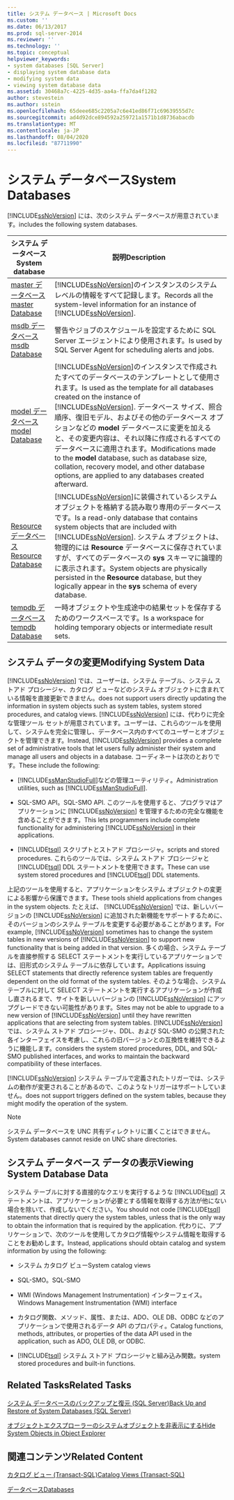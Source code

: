 ```yaml
---
title: システム データベース | Microsoft Docs
ms.custom: ''
ms.date: 06/13/2017
ms.prod: sql-server-2014
ms.reviewer: ''
ms.technology: ''
ms.topic: conceptual
helpviewer_keywords:
- system databases [SQL Server]
- displaying system database data
- modifying system data
- viewing system database data
ms.assetid: 30468a7c-4225-4d35-aa4a-ffa7da4f1282
author: stevestein
ms.author: sstein
ms.openlocfilehash: 65deee685c2205a7c6e41ed86f71c69639555d7c
ms.sourcegitcommit: ad4d92dce894592a259721a1571b1d8736abacdb
ms.translationtype: MT
ms.contentlocale: ja-JP
ms.lasthandoff: 08/04/2020
ms.locfileid: "87711990"
---
```

# <a name="system-databases"></a><span data-ttu-id="1aeac-102">システム データベース</span><span class="sxs-lookup"><span data-stu-id="1aeac-102">System Databases</span></span>
  [!INCLUDE[ssNoVersion](../../includes/ssnoversion-md.md)] <span data-ttu-id="1aeac-103">には、次のシステム データベースが用意されています。</span><span class="sxs-lookup"><span data-stu-id="1aeac-103">includes the following system databases.</span></span>  
  
|<span data-ttu-id="1aeac-104">システム データベース</span><span class="sxs-lookup"><span data-stu-id="1aeac-104">System database</span></span>|<span data-ttu-id="1aeac-105">説明</span><span class="sxs-lookup"><span data-stu-id="1aeac-105">Description</span></span>|  
|---------------------|-----------------|  
|[<span data-ttu-id="1aeac-106">master データベース</span><span class="sxs-lookup"><span data-stu-id="1aeac-106">master Database</span></span>](master-database.md)|<span data-ttu-id="1aeac-107">[!INCLUDE[ssNoVersion](../../includes/ssnoversion-md.md)]のインスタンスのシステムレベルの情報をすべて記録します。</span><span class="sxs-lookup"><span data-stu-id="1aeac-107">Records all the system-level information for an instance of [!INCLUDE[ssNoVersion](../../includes/ssnoversion-md.md)].</span></span>|  
|[<span data-ttu-id="1aeac-108">msdb データベース</span><span class="sxs-lookup"><span data-stu-id="1aeac-108">msdb Database</span></span>](msdb-database.md)|<span data-ttu-id="1aeac-109">警告やジョブのスケジュールを設定するために SQL Server エージェントにより使用されます。</span><span class="sxs-lookup"><span data-stu-id="1aeac-109">Is used by SQL Server Agent for scheduling alerts and jobs.</span></span>|  
|[<span data-ttu-id="1aeac-110">model データベース</span><span class="sxs-lookup"><span data-stu-id="1aeac-110">model Database</span></span>](model-database.md)|<span data-ttu-id="1aeac-111">[!INCLUDE[ssNoVersion](../../includes/ssnoversion-md.md)]のインスタンスで作成されたすべてのデータベースのテンプレートとして使用されます。</span><span class="sxs-lookup"><span data-stu-id="1aeac-111">Is used as the template for all databases created on the instance of [!INCLUDE[ssNoVersion](../../includes/ssnoversion-md.md)].</span></span> <span data-ttu-id="1aeac-112">データベース サイズ、照合順序、復旧モデル、およびその他のデータベース オプションなどの **model** データベースに変更を加えると、その変更内容は、それ以降に作成されるすべてのデータベースに適用されます。</span><span class="sxs-lookup"><span data-stu-id="1aeac-112">Modifications made to the **model** database, such as database size, collation, recovery model, and other database options, are applied to any databases created afterward.</span></span>|  
|[<span data-ttu-id="1aeac-113">Resource データベース</span><span class="sxs-lookup"><span data-stu-id="1aeac-113">Resource Database</span></span>](resource-database.md)|<span data-ttu-id="1aeac-114">[!INCLUDE[ssNoVersion](../../includes/ssnoversion-md.md)]に装備されているシステム オブジェクトを格納する読み取り専用のデータベースです。</span><span class="sxs-lookup"><span data-stu-id="1aeac-114">Is a read-only database that contains system objects that are included with [!INCLUDE[ssNoVersion](../../includes/ssnoversion-md.md)].</span></span> <span data-ttu-id="1aeac-115">システム オブジェクトは、物理的には **Resource** データベースに保存されていますが、すべてのデータベースの **sys** スキーマに論理的に表示されます。</span><span class="sxs-lookup"><span data-stu-id="1aeac-115">System objects are physically persisted in the **Resource** database, but they logically appear in the **sys** schema of every database.</span></span>|  
|[<span data-ttu-id="1aeac-116">tempdb データベース</span><span class="sxs-lookup"><span data-stu-id="1aeac-116">tempdb Database</span></span>](tempdb-database.md)|<span data-ttu-id="1aeac-117">一時オブジェクトや生成途中の結果セットを保存するためのワークスペースです。</span><span class="sxs-lookup"><span data-stu-id="1aeac-117">Is a workspace for holding temporary objects or intermediate result sets.</span></span>|  
  
## <a name="modifying-system-data"></a><span data-ttu-id="1aeac-118">システム データの変更</span><span class="sxs-lookup"><span data-stu-id="1aeac-118">Modifying System Data</span></span>  
 [!INCLUDE[ssNoVersion](../../includes/ssnoversion-md.md)] <span data-ttu-id="1aeac-119">では、ユーザーは、システム テーブル、システム ストアド プロシージャ、カタログ ビューなどのシステム オブジェクトに含まれている情報を直接更新できません。</span><span class="sxs-lookup"><span data-stu-id="1aeac-119">does not support users directly updating the information in system objects such as system tables, system stored procedures, and catalog views.</span></span> <span data-ttu-id="1aeac-120">[!INCLUDE[ssNoVersion](../../includes/ssnoversion-md.md)] には、代わりに完全な管理ツール セットが用意されています。ユーザーは、これらのツールを使用して、システムを完全に管理し、データベース内のすべてのユーザーとオブジェクトを管理できます。</span><span class="sxs-lookup"><span data-stu-id="1aeac-120">Instead, [!INCLUDE[ssNoVersion](../../includes/ssnoversion-md.md)] provides a complete set of administrative tools that let users fully administer their system and manage all users and objects in a database.</span></span> <span data-ttu-id="1aeac-121">コーディネートは次のとおりです。</span><span class="sxs-lookup"><span data-stu-id="1aeac-121">These include the following:</span></span>  
  
-   <span data-ttu-id="1aeac-122">[!INCLUDE[ssManStudioFull](../../includes/ssmanstudiofull-md.md)]などの管理ユーティリティ。</span><span class="sxs-lookup"><span data-stu-id="1aeac-122">Administration utilities, such as [!INCLUDE[ssManStudioFull](../../includes/ssmanstudiofull-md.md)].</span></span>  
  
-   <span data-ttu-id="1aeac-123">SQL-SMO API。</span><span class="sxs-lookup"><span data-stu-id="1aeac-123">SQL-SMO API.</span></span> <span data-ttu-id="1aeac-124">このツールを使用すると、プログラマはアプリケーションに [!INCLUDE[ssNoVersion](../../includes/ssnoversion-md.md)] を管理するための完全な機能を含めることができます。</span><span class="sxs-lookup"><span data-stu-id="1aeac-124">This lets programmers include complete functionality for administering [!INCLUDE[ssNoVersion](../../includes/ssnoversion-md.md)] in their applications.</span></span>  
  
-   [!INCLUDE[tsql](../../includes/tsql-md.md)] <span data-ttu-id="1aeac-125">スクリプトとストアド プロシージャ。</span><span class="sxs-lookup"><span data-stu-id="1aeac-125">scripts and stored procedures.</span></span> <span data-ttu-id="1aeac-126">これらのツールでは、システム ストアド プロシージャと [!INCLUDE[tsql](../../includes/tsql-md.md)] DDL ステートメントを使用できます。</span><span class="sxs-lookup"><span data-stu-id="1aeac-126">These can use system stored procedures and [!INCLUDE[tsql](../../includes/tsql-md.md)] DDL statements.</span></span>  
  
 <span data-ttu-id="1aeac-127">上記のツールを使用すると、アプリケーションをシステム オブジェクトの変更による影響から保護できます。</span><span class="sxs-lookup"><span data-stu-id="1aeac-127">These tools shield applications from changes in the system objects.</span></span> <span data-ttu-id="1aeac-128">たとえば、 [!INCLUDE[ssNoVersion](../../includes/ssnoversion-md.md)] では、新しいバージョンの [!INCLUDE[ssNoVersion](../../includes/ssnoversion-md.md)] に追加された新機能をサポートするために、そのバージョンのシステム テーブルを変更する必要があることがあります。</span><span class="sxs-lookup"><span data-stu-id="1aeac-128">For example, [!INCLUDE[ssNoVersion](../../includes/ssnoversion-md.md)] sometimes has to change the system tables in new versions of [!INCLUDE[ssNoVersion](../../includes/ssnoversion-md.md)] to support new functionality that is being added in that version.</span></span> <span data-ttu-id="1aeac-129">多くの場合、システム テーブルを直接参照する SELECT ステートメントを実行しているアプリケーションでは、旧形式のシステム テーブルに依存しています。</span><span class="sxs-lookup"><span data-stu-id="1aeac-129">Applications issuing SELECT statements that directly reference system tables are frequently dependent on the old format of the system tables.</span></span> <span data-ttu-id="1aeac-130">そのような場合、システム テーブルに対して SELECT ステートメントを実行するアプリケーションが作成し直されるまで、サイトを新しいバージョンの [!INCLUDE[ssNoVersion](../../includes/ssnoversion-md.md)] にアップグレードできない可能性があります。</span><span class="sxs-lookup"><span data-stu-id="1aeac-130">Sites may not be able to upgrade to a new version of [!INCLUDE[ssNoVersion](../../includes/ssnoversion-md.md)] until they have rewritten applications that are selecting from system tables.</span></span> [!INCLUDE[ssNoVersion](../../includes/ssnoversion-md.md)] <span data-ttu-id="1aeac-131">では、システム ストアド プロシージャ、DDL、および SQL-SMO の公開された各インターフェイスを考慮し、これらの旧バージョンとの互換性を維持できるように機能します。</span><span class="sxs-lookup"><span data-stu-id="1aeac-131">considers the system stored procedures, DDL, and SQL-SMO published interfaces, and works to maintain the backward compatibility of these interfaces.</span></span>  
  
 [!INCLUDE[ssNoVersion](../../includes/ssnoversion-md.md)] <span data-ttu-id="1aeac-132">システム テーブルで定義されたトリガーでは、システムの動作が変更されることがあるので、このようなトリガーはサポートしていません。</span><span class="sxs-lookup"><span data-stu-id="1aeac-132">does not support triggers defined on the system tables, because they might modify the operation of the system.</span></span>  
  
> [!NOTE]  
>  <span data-ttu-id="1aeac-133">システム データベースを UNC 共有ディレクトリに置くことはできません。</span><span class="sxs-lookup"><span data-stu-id="1aeac-133">System databases cannot reside on UNC share directories.</span></span>  
  
## <a name="viewing-system-database-data"></a><span data-ttu-id="1aeac-134">システム データベース データの表示</span><span class="sxs-lookup"><span data-stu-id="1aeac-134">Viewing System Database Data</span></span>  
 <span data-ttu-id="1aeac-135">システム テーブルに対する直接的なクエリを実行するような [!INCLUDE[tsql](../../includes/tsql-md.md)] ステートメントは、アプリケーションが必要とする情報を取得する方法が他にない場合を除いて、作成しないでください。</span><span class="sxs-lookup"><span data-stu-id="1aeac-135">You should not code [!INCLUDE[tsql](../../includes/tsql-md.md)] statements that directly query the system tables, unless that is the only way to obtain the information that is required by the application.</span></span> <span data-ttu-id="1aeac-136">代わりに、アプリケーションで、次のツールを使用してカタログ情報やシステム情報を取得することをお勧めします。</span><span class="sxs-lookup"><span data-stu-id="1aeac-136">Instead, applications should obtain catalog and system information by using the following:</span></span>  
  
-   <span data-ttu-id="1aeac-137">システム カタログ ビュー</span><span class="sxs-lookup"><span data-stu-id="1aeac-137">System catalog views</span></span>  
  
-   <span data-ttu-id="1aeac-138">SQL-SMO。</span><span class="sxs-lookup"><span data-stu-id="1aeac-138">SQL-SMO</span></span>  
  
-   <span data-ttu-id="1aeac-139">WMI (Windows Management Instrumentation) インターフェイス。</span><span class="sxs-lookup"><span data-stu-id="1aeac-139">Windows Management Instrumentation (WMI) interface</span></span>  
  
-   <span data-ttu-id="1aeac-140">カタログ関数、メソッド、属性、または、ADO、OLE DB、ODBC などのアプリケーションで使用されるデータ API のプロパティ。</span><span class="sxs-lookup"><span data-stu-id="1aeac-140">Catalog functions, methods, attributes, or properties of the data API used in the application, such as ADO, OLE DB, or ODBC.</span></span>  
  
-   [!INCLUDE[tsql](../../includes/tsql-md.md)] <span data-ttu-id="1aeac-141">システム ストアド プロシージャと組み込み関数。</span><span class="sxs-lookup"><span data-stu-id="1aeac-141">system stored procedures and built-in functions.</span></span>  
  
## <a name="related-tasks"></a><span data-ttu-id="1aeac-142">Related Tasks</span><span class="sxs-lookup"><span data-stu-id="1aeac-142">Related Tasks</span></span>  
 [<span data-ttu-id="1aeac-143">システム データベースのバックアップと復元 &#40;SQL Server&#41;</span><span class="sxs-lookup"><span data-stu-id="1aeac-143">Back Up and Restore of System Databases &#40;SQL Server&#41;</span></span>](../backup-restore/back-up-and-restore-of-system-databases-sql-server.md)  
  
 [<span data-ttu-id="1aeac-144">オブジェクトエクスプローラーのシステムオブジェクトを非表示にする</span><span class="sxs-lookup"><span data-stu-id="1aeac-144">Hide System Objects in Object Explorer</span></span>](../../ssms/object/object-explorer.md)  
  
## <a name="related-content"></a><span data-ttu-id="1aeac-145">関連コンテンツ</span><span class="sxs-lookup"><span data-stu-id="1aeac-145">Related Content</span></span>  
 [<span data-ttu-id="1aeac-146">カタログ ビュー &#40;Transact-SQL&#41;</span><span class="sxs-lookup"><span data-stu-id="1aeac-146">Catalog Views &#40;Transact-SQL&#41;</span></span>](/sql/relational-databases/system-catalog-views/catalog-views-transact-sql)  
  
 [<span data-ttu-id="1aeac-147">データベース</span><span class="sxs-lookup"><span data-stu-id="1aeac-147">Databases</span></span>](databases.md)  
  
  
